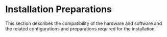 # Installation Preparations<a name="EN-US_TOPIC_0229291279"></a>

This section describes the compatibility of the hardware and software and the related configurations and preparations required for the installation.
